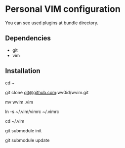 # Personal VIM configuration

You can see used plugins at bundle directory.

## Dependencies
- git
- vim

## Installation
cd ~

git clone git@github.com:wv0id/wvim.git

mv wvim .vim

ln -s ~/.vim/vimrc ~/.vimrc

cd ~/.vim

git submodule init

git submodule update
